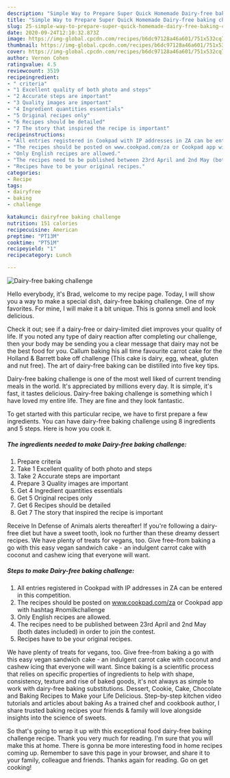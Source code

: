 ```yaml
---
description: "Simple Way to Prepare Super Quick Homemade Dairy-free baking challenge"
title: "Simple Way to Prepare Super Quick Homemade Dairy-free baking challenge"
slug: 25-simple-way-to-prepare-super-quick-homemade-dairy-free-baking-challenge
date: 2020-09-24T12:10:32.873Z
image: https://img-global.cpcdn.com/recipes/b6dc97128a46a601/751x532cq70/dairy-free-baking-challenge-recipe-main-photo.jpg
thumbnail: https://img-global.cpcdn.com/recipes/b6dc97128a46a601/751x532cq70/dairy-free-baking-challenge-recipe-main-photo.jpg
cover: https://img-global.cpcdn.com/recipes/b6dc97128a46a601/751x532cq70/dairy-free-baking-challenge-recipe-main-photo.jpg
author: Vernon Cohen
ratingvalue: 4.5
reviewcount: 3519
recipeingredient:
- " criteria"
- "1 Excellent quality of both photo and steps"
- "2 Accurate steps are important"
- "3 Quality images are important"
- "4 Ingredient quantities essentials"
- "5 Original recipes only"
- "6 Recipes should be detailed"
- "7 The story that inspired the recipe is important"
recipeinstructions:
- "All entries registered in Cookpad with IP addresses in ZA can be entered in this competition."
- "The recipes should be posted on www.cookpad.com/za or Cookpad app with hashtag #nomilkchallenge"
- "Only English recipes are allowed."
- "The recipes need to be published between 23rd April and 2nd May (both dates included) in order to join the contest."
- "Recipes have to be your original recipes."
categories:
- Recipe
tags:
- dairyfree
- baking
- challenge

katakunci: dairyfree baking challenge 
nutrition: 151 calories
recipecuisine: American
preptime: "PT13M"
cooktime: "PT51M"
recipeyield: "1"
recipecategory: Lunch

---
```



![Dairy-free baking challenge](https://img-global.cpcdn.com/recipes/b6dc97128a46a601/751x532cq70/dairy-free-baking-challenge-recipe-main-photo.jpg)

Hello everybody, it's Brad, welcome to my recipe page. Today, I will show you a way to make a special dish, dairy-free baking challenge. One of my favorites. For mine, I will make it a bit unique. This is gonna smell and look delicious.

Check it out; see if a dairy-free or dairy-limited diet improves your quality of life. If you noted any type of dairy reaction after completing our challenge, then your body may be sending you a clear message that dairy may not be the best food for you. Callum baking his all time favourite carrot cake for the Holland &amp; Barrett bake off challenge (This cake is dairy, egg, wheat, gluten and nut free). The art of dairy-free baking can be distilled into five key tips.

Dairy-free baking challenge is one of the most well liked of current trending meals in the world. It's appreciated by millions every day. It is simple, it's fast, it tastes delicious. Dairy-free baking challenge is something which I have loved my entire life. They are fine and they look fantastic.


To get started with this particular recipe, we have to first prepare a few ingredients. You can have dairy-free baking challenge using 8 ingredients and 5 steps. Here is how you cook it.

<!--inarticleads1-->

##### The ingredients needed to make Dairy-free baking challenge:

1. Prepare  criteria
1. Take 1 Excellent quality of both photo and steps
1. Take 2 Accurate steps are important
1. Prepare 3 Quality images are important
1. Get 4 Ingredient quantities essentials
1. Get 5 Original recipes only
1. Get 6 Recipes should be detailed
1. Get 7 The story that inspired the recipe is important


Receive In Defense of Animals alerts thereafter! If you&#39;re following a dairy-free diet but have a sweet tooth, look no further than these dreamy dessert recipes. We have plenty of treats for vegans, too. Give free-from baking a go with this easy vegan sandwich cake - an indulgent carrot cake with coconut and cashew icing that everyone will want. 

<!--inarticleads2-->

##### Steps to make Dairy-free baking challenge:

1. All entries registered in Cookpad with IP addresses in ZA can be entered in this competition.
1. The recipes should be posted on www.cookpad.com/za or Cookpad app with hashtag #nomilkchallenge
1. Only English recipes are allowed.
1. The recipes need to be published between 23rd April and 2nd May (both dates included) in order to join the contest.
1. Recipes have to be your original recipes.


We have plenty of treats for vegans, too. Give free-from baking a go with this easy vegan sandwich cake - an indulgent carrot cake with coconut and cashew icing that everyone will want. Since baking is a scientific process that relies on specific properties of ingredients to help with shape, consistency, texture and rise of baked goods, it&#39;s not always as simple to work with dairy-free baking substitutions. Dessert, Cookie, Cake, Chocolate and Baking Recipes to Make your Life Delicious. Step-by-step kitchen video tutorials and articles about baking As a trained chef and cookbook author, I share trusted baking recipes your friends &amp; family will love alongside insights into the science of sweets. 

So that's going to wrap it up with this exceptional food dairy-free baking challenge recipe. Thank you very much for reading. I'm sure that you will make this at home. There is gonna be more interesting food in home recipes coming up. Remember to save this page in your browser, and share it to your family, colleague and friends. Thanks again for reading. Go on get cooking!
